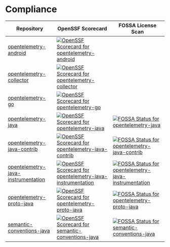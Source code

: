# Compliance

| Repository                                                                                                 | OpenSSF Scorecard                                                                                                                                                                                                                                                    | FOSSA License Scan                                                                                                                                                                                                                                                                                                                                                |
|------------------------------------------------------------------------------------------------------------|----------------------------------------------------------------------------------------------------------------------------------------------------------------------------------------------------------------------------------------------------------------------|-------------------------------------------------------------------------------------------------------------------------------------------------------------------------------------------------------------------------------------------------------------------------------------------------------------------------------------------------------------------|
| [opentelemetry-android](https://github.com/open-telemetry/opentelemetry-android)                           | [![OpenSSF Scorecard for opentelemetry-android](https://api.scorecard.dev/projects/github.com/open-telemetry/opentelemetry-android/badge)](https://scorecard.dev/viewer/?uri=github.com/open-telemetry/opentelemetry-android)                                        |                                                                                                                                                                                                                                                                                                                                                                   |
| [opentelemetry-collector](https://github.com/open-telemetry/opentelemetry-collector)                       | [![OpenSSF Scorecard for opentelemetry-collector](https://api.scorecard.dev/projects/github.com/open-telemetry/opentelemetry-collector/badge)](https://scorecard.dev/viewer/?uri=github.com/open-telemetry/opentelemetry-collector)                                  |                                                                                                                                                                                                                                                                                                                                                                   |
| [opentelemetry-go](https://github.com/open-telemetry/opentelemetry-go)                                     | [![OpenSSF Scorecard for opentelemetry-go](https://api.scorecard.dev/projects/github.com/open-telemetry/opentelemetry-go/badge)](https://scorecard.dev/viewer/?uri=github.com/open-telemetry/opentelemetry-go)                                                       |                                                                                                                                                                                                                                                                                                                                                                   |
| [opentelemetry-java](https://github.com/open-telemetry/opentelemetry-java)                                 | [![OpenSSF Scorecard for opentelemetry-java](https://api.scorecard.dev/projects/github.com/open-telemetry/opentelemetry-java/badge)](https://scorecard.dev/viewer/?uri=github.com/open-telemetry/opentelemetry-java)                                                 | [![FOSSA Status for opentelemetry-java](https://app.fossa.com/api/projects/custom%2B162%2Fgithub.com%2Fopen-telemetry%2Fopentelemetry-java.svg?type=shield&issueType=license)](https://app.fossa.com/projects/custom%2B162%2Fgithub.com%2Fopen-telemetry%2Fopentelemetry-java?ref=badge_shield&issueType=license)                                                 |
| [opentelemetry-java-contrib](https://github.com/open-telemetry/opentelemetry-java-contrib)                 | [![OpenSSF Scorecard for opentelemetry-java-contrib](https://api.scorecard.dev/projects/github.com/open-telemetry/opentelemetry-java-contrib/badge)](https://scorecard.dev/viewer/?uri=github.com/open-telemetry/opentelemetry-java-contrib)                         | [![FOSSA Status for opentelemetry-java-contrib](https://app.fossa.com/api/projects/custom%2B162%2Fgithub.com%2Fopen-telemetry%2Fopentelemetry-java-contrib.svg?type=shield&issueType=license)](https://app.fossa.com/projects/custom%2B162%2Fgithub.com%2Fopen-telemetry%2Fopentelemetry-java-contrib?ref=badge_shield&issueType=license)                         |
| [opentelemetry-java-instrumentation](https://github.com/open-telemetry/opentelemetry-java-instrumentation) | [![OpenSSF Scorecard for opentelemetry-java-instrumentation](https://api.scorecard.dev/projects/github.com/open-telemetry/opentelemetry-java-instrumentation/badge)](https://scorecard.dev/viewer/?uri=github.com/open-telemetry/opentelemetry-java-instrumentation) | [![FOSSA Status for opentelemetry-java-instrumentation](https://app.fossa.com/api/projects/custom%2B162%2Fgithub.com%2Fopen-telemetry%2Fopentelemetry-java-instrumentation.svg?type=shield&issueType=license)](https://app.fossa.com/projects/custom%2B162%2Fgithub.com%2Fopen-telemetry%2Fopentelemetry-java-instrumentation?ref=badge_shield&issueType=license) |
| [opentelemetry-proto-java](https://github.com/open-telemetry/opentelemetry-proto-java)                     | [![OpenSSF Scorecard for opentelemetry-proto-java](https://api.scorecard.dev/projects/github.com/open-telemetry/opentelemetry-proto-java/badge)](https://scorecard.dev/viewer/?uri=github.com/open-telemetry/opentelemetry-proto-java)                               | [![FOSSA Status for opentelemetry-proto-java](https://app.fossa.com/api/projects/custom%2B162%2Fgithub.com%2Fopen-telemetry%2Fopentelemetry-proto-java.svg?type=shield&issueType=license)](https://app.fossa.com/projects/custom%2B162%2Fgithub.com%2Fopen-telemetry%2Fopentelemetry-proto-java?ref=badge_shield&issueType=license)                               |
| [semantic-conventions-java](https://github.com/open-telemetry/semantic-conventions-java)                   | [![OpenSSF Scorecard for semantic-conventions-java](https://api.scorecard.dev/projects/github.com/open-telemetry/semantic-conventions-java/badge)](https://scorecard.dev/viewer/?uri=github.com/open-telemetry/semantic-conventions-java)                            | [![FOSSA Status for semantic-conventions-java](https://app.fossa.com/api/projects/custom%2B162%2Fgithub.com%2Fopen-telemetry%2Fsemantic-conventions-java.svg?type=shield&issueType=license)](https://app.fossa.com/projects/custom%2B162%2Fgithub.com%2Fopen-telemetry%2Fsemantic-conventions-java?ref=badge_shield&issueType=license)                            |
